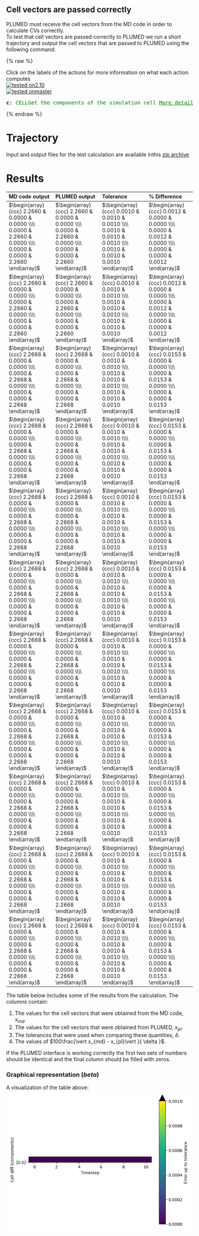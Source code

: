 Cell vectors are passed correctly
---------------------------------

PLUMED must receive the cell vectors from the MD code in order to calculate CVs correctly.  
To test that cell vectors are passed correctly to PLUMED we run a short trajectory and output the cell vectors 
that are passed to PLUMED using the following command: 

{% raw %}
<div class="plumedInputContainer">
<div class="plumedpreheader">
<div class="headerInfo" id="value_details_working1.dat"> Click on the labels of the actions for more information on what each action computes </div>
<div class="containerBadge">
<div class="headerBadge"><a href="working1.dat.plumed.stderr"><img src="https://img.shields.io/badge/2.10-passing-green.svg" alt="tested on2.10" /></a></div>
<div class="headerBadge"><a href="working1.dat.plumed_master.stderr"><img src="https://img.shields.io/badge/master-passing-green.svg" alt="tested onmaster" /></a></div>
</div>
</div>
<pre class="plumedlisting">
<b name="working1.datc" onclick='showPath("working1.dat","working1.datc","working1.datc","black")'>c</b><span style="display:none;" id="working1.datc">The CELL action with label <b>c</b> calculates the following quantities:<table  align="center" frame="void" width="95%" cellpadding="5%"><tr><td width="5%"><b> Quantity </b>  </td><td width="5%"><b> Type </b>  </td><td><b> Description </b> </td></tr><tr><td width="5%">c.ax</td><td width="5%"><font color="black">scalar</font></td><td>the ax component of the cell matrix</td></tr><tr><td width="5%">c.ay</td><td width="5%"><font color="black">scalar</font></td><td>the ay component of the cell matrix</td></tr><tr><td width="5%">c.az</td><td width="5%"><font color="black">scalar</font></td><td>the az component of the cell matrix</td></tr><tr><td width="5%">c.bx</td><td width="5%"><font color="black">scalar</font></td><td>the bx component of the cell matrix</td></tr><tr><td width="5%">c.by</td><td width="5%"><font color="black">scalar</font></td><td>the by component of the cell matrix</td></tr><tr><td width="5%">c.bz</td><td width="5%"><font color="black">scalar</font></td><td>the bz component of the cell matrix</td></tr><tr><td width="5%">c.cx</td><td width="5%"><font color="black">scalar</font></td><td>the cx component of the cell matrix</td></tr><tr><td width="5%">c.cy</td><td width="5%"><font color="black">scalar</font></td><td>the cy component of the cell matrix</td></tr><tr><td width="5%">c.cz</td><td width="5%"><font color="black">scalar</font></td><td>the cz component of the cell matrix</td></tr></table></span>: <span class="plumedtooltip" style="color:green">CELL<span class="right">Get the components of the simulation cell <a href="https://www.plumed.org/doc-master/user-doc/html/CELL" style="color:green">More details</a><i></i></span></span> 
</pre></div>

 {% endraw %} 

# Trajectory

Input and output files for the test calculation are available inthis [zip archive](basic_master.zip)

# Results

| MD code output | PLUMED output | Tolerance | % Difference | 
|:-------------|:--------------|:--------------|:--------------| 
| $\begin{array}{ccc} 2.2660 & 0.0000 & 0.0000 \\\\ 0.0000 & 2.2660 & 0.0000 \\\\ 0.0000 & 0.0000 & 2.2660 \end{array}$ | $\begin{array}{ccc} 2.2660 & 0.0000 & 0.0000 \\\\ 0.0000 & 2.2660 & 0.0000 \\\\ 0.0000 & 0.0000 & 2.2660 \end{array}$ | $\begin{array}{ccc} 0.0010 & 0.0010 & 0.0010 \\\\ 0.0010 & 0.0010 & 0.0010 \\\\ 0.0010 & 0.0010 & 0.0010 \end{array}$ | $\begin{array}{ccc} 0.0012 & 0.0000 & 0.0000 \\\\ 0.0000 & 0.0012 & 0.0000 \\\\ 0.0000 & 0.0000 & 0.0012 \end{array}$ | 
| $\begin{array}{ccc} 2.2660 & 0.0000 & 0.0000 \\\\ 0.0000 & 2.2660 & 0.0000 \\\\ 0.0000 & 0.0000 & 2.2660 \end{array}$ | $\begin{array}{ccc} 2.2660 & 0.0000 & 0.0000 \\\\ 0.0000 & 2.2660 & 0.0000 \\\\ 0.0000 & 0.0000 & 2.2660 \end{array}$ | $\begin{array}{ccc} 0.0010 & 0.0010 & 0.0010 \\\\ 0.0010 & 0.0010 & 0.0010 \\\\ 0.0010 & 0.0010 & 0.0010 \end{array}$ | $\begin{array}{ccc} 0.0012 & 0.0000 & 0.0000 \\\\ 0.0000 & 0.0012 & 0.0000 \\\\ 0.0000 & 0.0000 & 0.0012 \end{array}$ | 
| $\begin{array}{ccc} 2.2668 & 0.0000 & 0.0000 \\\\ 0.0000 & 2.2668 & 0.0000 \\\\ 0.0000 & 0.0000 & 2.2668 \end{array}$ | $\begin{array}{ccc} 2.2668 & 0.0000 & 0.0000 \\\\ 0.0000 & 2.2668 & 0.0000 \\\\ 0.0000 & 0.0000 & 2.2668 \end{array}$ | $\begin{array}{ccc} 0.0010 & 0.0010 & 0.0010 \\\\ 0.0010 & 0.0010 & 0.0010 \\\\ 0.0010 & 0.0010 & 0.0010 \end{array}$ | $\begin{array}{ccc} 0.0153 & 0.0000 & 0.0000 \\\\ 0.0000 & 0.0153 & 0.0000 \\\\ 0.0000 & 0.0000 & 0.0153 \end{array}$ | 
| $\begin{array}{ccc} 2.2668 & 0.0000 & 0.0000 \\\\ 0.0000 & 2.2668 & 0.0000 \\\\ 0.0000 & 0.0000 & 2.2668 \end{array}$ | $\begin{array}{ccc} 2.2668 & 0.0000 & 0.0000 \\\\ 0.0000 & 2.2668 & 0.0000 \\\\ 0.0000 & 0.0000 & 2.2668 \end{array}$ | $\begin{array}{ccc} 0.0010 & 0.0010 & 0.0010 \\\\ 0.0010 & 0.0010 & 0.0010 \\\\ 0.0010 & 0.0010 & 0.0010 \end{array}$ | $\begin{array}{ccc} 0.0153 & 0.0000 & 0.0000 \\\\ 0.0000 & 0.0153 & 0.0000 \\\\ 0.0000 & 0.0000 & 0.0153 \end{array}$ | 
| $\begin{array}{ccc} 2.2668 & 0.0000 & 0.0000 \\\\ 0.0000 & 2.2668 & 0.0000 \\\\ 0.0000 & 0.0000 & 2.2668 \end{array}$ | $\begin{array}{ccc} 2.2668 & 0.0000 & 0.0000 \\\\ 0.0000 & 2.2668 & 0.0000 \\\\ 0.0000 & 0.0000 & 2.2668 \end{array}$ | $\begin{array}{ccc} 0.0010 & 0.0010 & 0.0010 \\\\ 0.0010 & 0.0010 & 0.0010 \\\\ 0.0010 & 0.0010 & 0.0010 \end{array}$ | $\begin{array}{ccc} 0.0153 & 0.0000 & 0.0000 \\\\ 0.0000 & 0.0153 & 0.0000 \\\\ 0.0000 & 0.0000 & 0.0153 \end{array}$ | 
| $\begin{array}{ccc} 2.2668 & 0.0000 & 0.0000 \\\\ 0.0000 & 2.2668 & 0.0000 \\\\ 0.0000 & 0.0000 & 2.2668 \end{array}$ | $\begin{array}{ccc} 2.2668 & 0.0000 & 0.0000 \\\\ 0.0000 & 2.2668 & 0.0000 \\\\ 0.0000 & 0.0000 & 2.2668 \end{array}$ | $\begin{array}{ccc} 0.0010 & 0.0010 & 0.0010 \\\\ 0.0010 & 0.0010 & 0.0010 \\\\ 0.0010 & 0.0010 & 0.0010 \end{array}$ | $\begin{array}{ccc} 0.0153 & 0.0000 & 0.0000 \\\\ 0.0000 & 0.0153 & 0.0000 \\\\ 0.0000 & 0.0000 & 0.0153 \end{array}$ | 
| $\begin{array}{ccc} 2.2668 & 0.0000 & 0.0000 \\\\ 0.0000 & 2.2668 & 0.0000 \\\\ 0.0000 & 0.0000 & 2.2668 \end{array}$ | $\begin{array}{ccc} 2.2668 & 0.0000 & 0.0000 \\\\ 0.0000 & 2.2668 & 0.0000 \\\\ 0.0000 & 0.0000 & 2.2668 \end{array}$ | $\begin{array}{ccc} 0.0010 & 0.0010 & 0.0010 \\\\ 0.0010 & 0.0010 & 0.0010 \\\\ 0.0010 & 0.0010 & 0.0010 \end{array}$ | $\begin{array}{ccc} 0.0153 & 0.0000 & 0.0000 \\\\ 0.0000 & 0.0153 & 0.0000 \\\\ 0.0000 & 0.0000 & 0.0153 \end{array}$ | 
| $\begin{array}{ccc} 2.2668 & 0.0000 & 0.0000 \\\\ 0.0000 & 2.2668 & 0.0000 \\\\ 0.0000 & 0.0000 & 2.2668 \end{array}$ | $\begin{array}{ccc} 2.2668 & 0.0000 & 0.0000 \\\\ 0.0000 & 2.2668 & 0.0000 \\\\ 0.0000 & 0.0000 & 2.2668 \end{array}$ | $\begin{array}{ccc} 0.0010 & 0.0010 & 0.0010 \\\\ 0.0010 & 0.0010 & 0.0010 \\\\ 0.0010 & 0.0010 & 0.0010 \end{array}$ | $\begin{array}{ccc} 0.0153 & 0.0000 & 0.0000 \\\\ 0.0000 & 0.0153 & 0.0000 \\\\ 0.0000 & 0.0000 & 0.0153 \end{array}$ | 
| $\begin{array}{ccc} 2.2668 & 0.0000 & 0.0000 \\\\ 0.0000 & 2.2668 & 0.0000 \\\\ 0.0000 & 0.0000 & 2.2668 \end{array}$ | $\begin{array}{ccc} 2.2668 & 0.0000 & 0.0000 \\\\ 0.0000 & 2.2668 & 0.0000 \\\\ 0.0000 & 0.0000 & 2.2668 \end{array}$ | $\begin{array}{ccc} 0.0010 & 0.0010 & 0.0010 \\\\ 0.0010 & 0.0010 & 0.0010 \\\\ 0.0010 & 0.0010 & 0.0010 \end{array}$ | $\begin{array}{ccc} 0.0153 & 0.0000 & 0.0000 \\\\ 0.0000 & 0.0153 & 0.0000 \\\\ 0.0000 & 0.0000 & 0.0153 \end{array}$ | 
| $\begin{array}{ccc} 2.2668 & 0.0000 & 0.0000 \\\\ 0.0000 & 2.2668 & 0.0000 \\\\ 0.0000 & 0.0000 & 2.2668 \end{array}$ | $\begin{array}{ccc} 2.2668 & 0.0000 & 0.0000 \\\\ 0.0000 & 2.2668 & 0.0000 \\\\ 0.0000 & 0.0000 & 2.2668 \end{array}$ | $\begin{array}{ccc} 0.0010 & 0.0010 & 0.0010 \\\\ 0.0010 & 0.0010 & 0.0010 \\\\ 0.0010 & 0.0010 & 0.0010 \end{array}$ | $\begin{array}{ccc} 0.0153 & 0.0000 & 0.0000 \\\\ 0.0000 & 0.0153 & 0.0000 \\\\ 0.0000 & 0.0000 & 0.0153 \end{array}$ | 
| $\begin{array}{ccc} 2.2668 & 0.0000 & 0.0000 \\\\ 0.0000 & 2.2668 & 0.0000 \\\\ 0.0000 & 0.0000 & 2.2668 \end{array}$ | $\begin{array}{ccc} 2.2668 & 0.0000 & 0.0000 \\\\ 0.0000 & 2.2668 & 0.0000 \\\\ 0.0000 & 0.0000 & 2.2668 \end{array}$ | $\begin{array}{ccc} 0.0010 & 0.0010 & 0.0010 \\\\ 0.0010 & 0.0010 & 0.0010 \\\\ 0.0010 & 0.0010 & 0.0010 \end{array}$ | $\begin{array}{ccc} 0.0153 & 0.0000 & 0.0000 \\\\ 0.0000 & 0.0153 & 0.0000 \\\\ 0.0000 & 0.0000 & 0.0153 \end{array}$ | 


The table below includes some of the results from the calculation.  The columns contain:

1. The values for the cell vectors that were obtained from the MD code, $x_{md}$.
2. The values for the cell vectors that were obtained from PLUMED, $x_{pl}$.
3. The tolerances that were used when comparing these quantities, $\delta$. 
4. The values of $100\frac{\vert x_{md} - x_{pl}\vert }{ \delta }$.

If the PLUMED interface is working correctly the first two sets of numbers should be identical and the final column should be filled with zeros.

### Graphical representation (_beta_)
A visualization of the table above:  
![cell_master](./cell_master.png)
